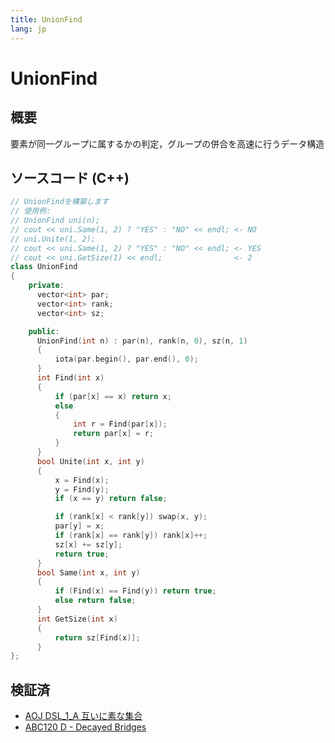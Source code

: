 ```yaml
---
title: UnionFind
lang: jp
---
```

# UnionFind
## 概要
要素が同一グループに属するかの判定，グループの併合を高速に行うデータ構造

## ソースコード (C++)
```cpp
// UnionFindを構築します
// 使用例:
// UnionFind uni(n);
// cout << uni.Same(1, 2) ? "YES" : "NO" << endl; <- NO
// uni.Unite(1, 2);
// cout << uni.Same(1, 2) ? "YES" : "NO" << endl; <- YES
// cout << uni.GetSize(1) << endl;                <- 2
class UnionFind
{
    private:
      vector<int> par;
      vector<int> rank;
      vector<int> sz;

    public:
      UnionFind(int n) : par(n), rank(n, 0), sz(n, 1)
      {
          iota(par.begin(), par.end(), 0);
      }
      int Find(int x)
      {
          if (par[x] == x) return x;
          else
          {
              int r = Find(par[x]);
              return par[x] = r;
          }
      }
      bool Unite(int x, int y)
      {
          x = Find(x);
          y = Find(y);
          if (x == y) return false;

          if (rank[x] < rank[y]) swap(x, y);
          par[y] = x;
          if (rank[x] == rank[y]) rank[x]++;
          sz[x] += sz[y];
          return true;
      }
      bool Same(int x, int y)
      {
          if (Find(x) == Find(y)) return true;
          else return false;
      }
      int GetSize(int x)
      {
          return sz[Find(x)];
      }
};
```

## 検証済
- [AOJ DSL_1_A 互いに素な集合](https://onlinejudge.u-aizu.ac.jp/status/users/wheson/submissions/1/DSL_1_A/judge/3421441/C++14)
- [ABC120 D - Decayed Bridges](https://atcoder.jp/contests/abc120/submissions/4548338)
